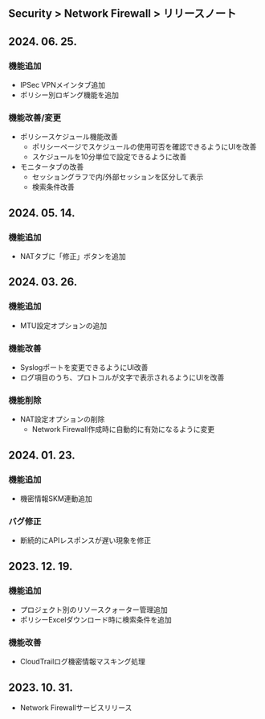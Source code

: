 ## Security > Network Firewall > リリースノート

## 2024. 06. 25.

### 機能追加

* IPSec VPNメインタブ追加
* ポリシー別ロギング機能を追加

### 機能改善/変更

* ポリシースケジュール機能改善
    * ポリシーページでスケジュールの使用可否を確認できるようにUIを改善
    * スケジュールを10分単位で設定できるように改善
* モニタータブの改善
    * セッショングラフで内/外部セッションを区分して表示
    * 検索条件改善

## 2024. 05. 14.

### 機能追加

* NATタブに「修正」ボタンを追加

## 2024. 03. 26.

### 機能追加

* MTU設定オプションの追加

### 機能改善

* Syslogポートを変更できるようにUI改善
* ログ項目のうち、プロトコルが文字で表示されるようにUIを改善

### 機能削除

* NAT設定オプションの削除
    * Network Firewall作成時に自動的に有効になるように変更

## 2024. 01. 23.

### 機能追加

* 機密情報SKM連動追加

### バグ修正

* 断続的にAPIレスポンスが遅い現象を修正

## 2023. 12. 19.

### 機能追加

* プロジェクト別のリソースクォーター管理追加
* ポリシーExcelダウンロード時に検索条件を追加

### 機能改善

* CloudTrailログ機密情報マスキング処理

## 2023. 10. 31.
* Network Firewallサービスリリース
